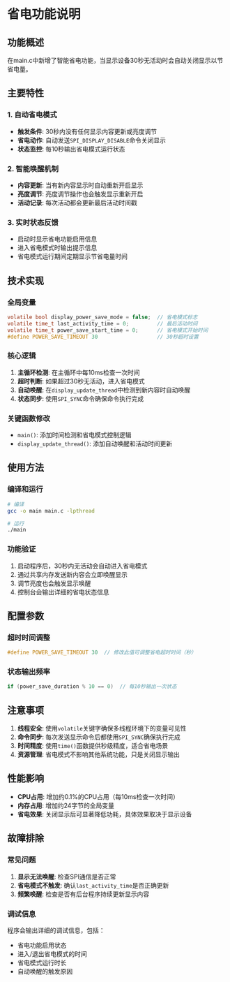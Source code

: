 # 省电功能说明

## 功能概述
在main.c中新增了智能省电功能，当显示设备30秒无活动时会自动关闭显示以节省电量。

## 主要特性

### 1. 自动省电模式
- **触发条件**: 30秒内没有任何显示内容更新或亮度调节
- **省电动作**: 自动发送`SPI_DISPLAY_DISABLE`命令关闭显示
- **状态监控**: 每10秒输出省电模式运行状态

### 2. 智能唤醒机制
- **内容更新**: 当有新内容显示时自动重新开启显示
- **亮度调节**: 亮度调节操作也会触发显示重新开启
- **活动记录**: 每次活动都会更新最后活动时间戳

### 3. 实时状态反馈
- 启动时显示省电功能启用信息
- 进入省电模式时输出提示信息
- 省电模式运行期间定期显示节省电量时间

## 技术实现

### 全局变量
```c
volatile bool display_power_save_mode = false;  // 省电模式标志
volatile time_t last_activity_time = 0;         // 最后活动时间
volatile time_t power_save_start_time = 0;      // 省电模式开始时间
#define POWER_SAVE_TIMEOUT 30                   // 30秒超时设置
```

### 核心逻辑
1. **主循环检测**: 在主循环中每10ms检查一次时间
2. **超时判断**: 如果超过30秒无活动，进入省电模式
3. **自动唤醒**: 在`display_update_thread`中检测到新内容时自动唤醒
4. **状态同步**: 使用`SPI_SYNC`命令确保命令执行完成

### 关键函数修改
- `main()`: 添加时间检测和省电模式控制逻辑
- `display_update_thread()`: 添加自动唤醒和活动时间更新

## 使用方法

### 编译和运行
```bash
# 编译
gcc -o main main.c -lpthread

# 运行
./main
```

### 功能验证
1. 启动程序后，30秒内无活动会自动进入省电模式
2. 通过共享内存发送新内容会立即唤醒显示
3. 调节亮度也会触发显示唤醒
4. 控制台会输出详细的省电状态信息

## 配置参数

### 超时时间调整
```c
#define POWER_SAVE_TIMEOUT 30  // 修改此值可调整省电超时时间（秒）
```

### 状态输出频率
```c
if (power_save_duration % 10 == 0)  // 每10秒输出一次状态
```

## 注意事项

1. **线程安全**: 使用`volatile`关键字确保多线程环境下的变量可见性
2. **命令同步**: 每次发送显示命令后都使用`SPI_SYNC`确保执行完成
3. **时间精度**: 使用`time()`函数提供秒级精度，适合省电场景
4. **资源管理**: 省电模式不影响其他系统功能，只是关闭显示输出

## 性能影响

- **CPU占用**: 增加约0.1%的CPU占用（每10ms检查一次时间）
- **内存占用**: 增加约24字节的全局变量
- **省电效果**: 关闭显示后可显著降低功耗，具体效果取决于显示设备

## 故障排除

### 常见问题
1. **显示无法唤醒**: 检查SPI通信是否正常
2. **省电模式不触发**: 确认`last_activity_time`是否正确更新
3. **频繁唤醒**: 检查是否有后台程序持续更新显示内容

### 调试信息
程序会输出详细的调试信息，包括：
- 省电功能启用状态
- 进入/退出省电模式的时间
- 省电模式运行时长
- 自动唤醒的触发原因 